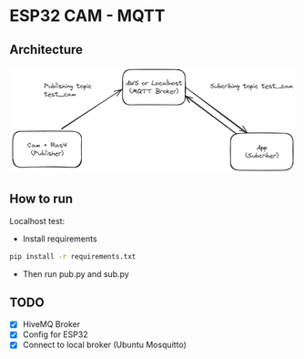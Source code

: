 # ESP32 CAM - MQTT 

## Architecture
![Image](2024-04-19-0948.png)


## How to run 
Localhost test:
- Install requirements
```bash
pip install -r requirements.txt
```
- Then run pub.py and sub.py

## TODO
- [x] HiveMQ Broker
- [x] Config for ESP32
- [x] Connect to local broker (Ubuntu Mosquitto)
